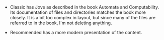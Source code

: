 * Classic has Jove as described in the book Automata and Computability. Its documentation of files and directories matches the book more closely. It is a bit too complex in layout, but since many of the files are referred to in the book, I'm not deleting anything.

* Recommended has a more modern presentation of the content.



